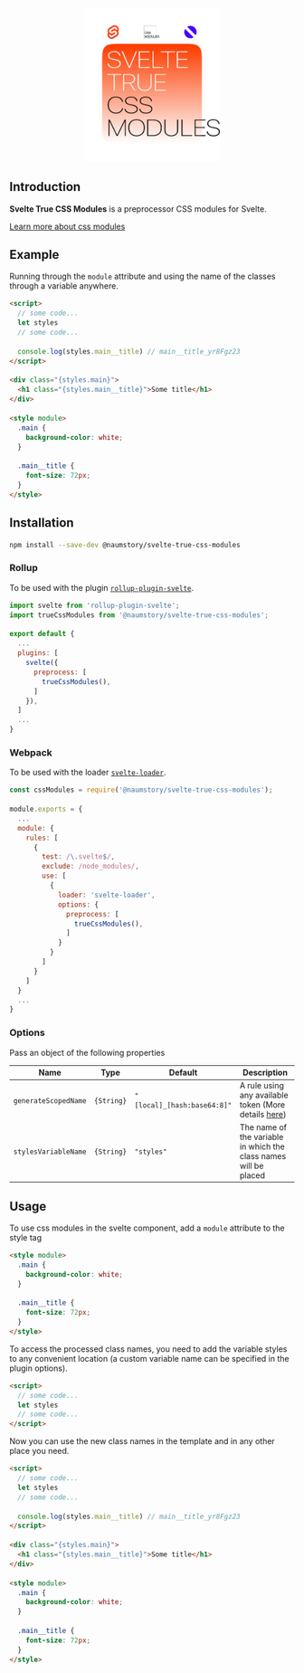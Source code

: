 <p align="center">
    <img width="240" src="logo.png" alt="Svelte True CSS Modules Logo" />
</p>

<h2>Introduction</h2>

<b>Svelte True CSS Modules</b> is a preprocessor CSS modules for Svelte.

[Learn more about css modules](https://github.com/css-modules/css-modules)

<h2>Example</h2>

Running through the `module` attribute and using the name of the classes through a variable anywhere.

```html
<script>
  // some code...
  let styles
  // some code...

  console.log(styles.main__title) // main__title_yr8Fgz23
</script>

<div class="{styles.main}">
  <h1 class="{styles.main__title}">Some title</h1>
</div>

<style module>
  .main {
    background-color: white;
  }

  .main__title {
    font-size: 72px;
  }
</style>
```

<h2>Installation</h2>

```bash
npm install --save-dev @naumstory/svelte-true-css-modules
```

<h3>Rollup</h3>

To be used with the plugin [`rollup-plugin-svelte`](https://github.com/sveltejs/rollup-plugin-svelte).

```js
import svelte from 'rollup-plugin-svelte';
import trueCssModules from '@naumstory/svelte-true-css-modules';

export default {
  ...
  plugins: [
    svelte({
      preprocess: [
        trueCssModules(),
      ]
    }),
  ]
  ...
}
```

<h3>Webpack</h3>

To be used with the loader [`svelte-loader`](https://github.com/sveltejs/svelte-loader).

```js
const cssModules = require('@naumstory/svelte-true-css-modules');

module.exports = {
  ...
  module: {
    rules: [
      {
        test: /\.svelte$/,
        exclude: /node_modules/,
        use: [
          {
            loader: 'svelte-loader',
            options: {
              preprocess: [
                trueCssModules(),
              ]
            }
          }
        ]
      }
    ]
  }
  ...
}
```

<h3>Options</h3>

Pass an object of the following properties

| Name | Type | Default | Description |
| --- | --- | --- | --- |
| `generateScopedName` | `{String}` | `"[local]_[hash:base64:8]"` | A rule using any available token (More details [here](https://github.com/webpack/loader-utils#interpolatename)) |
| `stylesVariableName` | `{String}` | `"styles"` | The name of the variable in which the class names will be placed |

<h2>Usage</h2>

To use css modules in the svelte component, add a `module` attribute to the style tag

```html
<style module>
  .main {
    background-color: white;
  }

  .main__title {
    font-size: 72px;
  }
</style>
```

To access the processed class names, you need to add the variable styles to any convenient location (a custom variable name can be specified in the plugin options).

```html
<script>
  // some code...
  let styles
  // some code...
</script>
```

Now you can use the new class names in the template and in any other place you need.

```html
<script>
  // some code...
  let styles
  // some code...

  console.log(styles.main__title) // main__title_yr8Fgz23
</script>

<div class="{styles.main}">
  <h1 class="{styles.main__title}">Some title</h1>
</div>

<style module>
  .main {
    background-color: white;
  }

  .main__title {
    font-size: 72px;
  }
</style>
```
